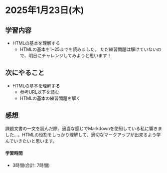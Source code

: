 # 2025年1月23日(木)

## 学習内容
- HTMLの基本を理解する
  - HTMLの基本を1~25までを読みました。
ただ練習問題は解けていないので、明日にチャレンジしてみようと思います！

## 次にやること
- HTMLの基本を理解する
  - 参考URL以下を読む
  - HTMLの基本の練習問題を解く

## 感想
課題文書の一文を読んだ際、適当な感じでMarkdownを使用している私に響きました…。HTMLの役割をしっかり理解して、適切なマークアップが出来るよう学んでいきたいと思います。

#### 学習時間
- 3時間(合計: 7時間)
